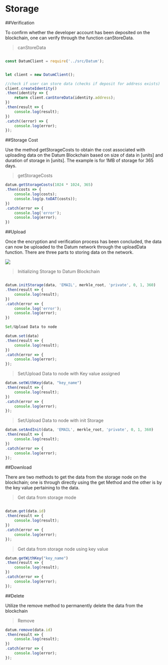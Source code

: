 # Storage
##Verification

To confirm whether the developer account has been deposited on the blockchain, one can verify through the function canStoreData.

>canStoreData

```javascript

const DatumClient = require('../src/Datum');


let client = new DatumClient();

//check if user can store data (checks if deposit for address exists)
client.createIdentity()
.then(identity => {
    return client.canStoreData(identity.address);
})
.then(result => {
    console.log(result);
})
.catch((error) => {
    console.log(error);
});
```

##Storage Cost

Use the method getStorageCosts to obtain the cost associated with uploading data on the Datum Blockchain based on size of data in [units] and duration of storage in [units].
The example is for 1MB of storage for 365 days.

>getStorageCosts

```javascript
datum.getStorageCosts(1024 * 1024, 365)
.then(costs => {
    console.log(costs);
    console.log(p.toDAT(costs));
})
.catch(error => {
    console.log('error');
    console.log(error);
})
```

##Upload

Once the encryption and verification process has been concluded, the data can now be uploaded to the Datum network through the uploadData function. There are three parts to storing data on the network.

![](upload.png)

> Initializing Storage to Datum Blockchain

```javascript

datum.initStorage(data, 'EMAIL', merkle_root, 'private', 0, 1, 360)
.then(result => {
    console.log(result);
})
.catch(error => {
    console.log('error');
    console.log(error);
})

Set/Upload Data to node

datum.set(data)
.then(result => {
    console.log(result);
})
.catch(error => {
    console.log(error);
});
```

> Set/Upload Data to node with Key value assigned

```javascript
datum.setWithKey(data, "key_name")
.then(result => {
    console.log(result);
})
.catch(error => {
    console.log(error);
});
```

>Set/Upload Data to node with init Storage

```javascript
datum.setAndInit(data, 'EMAIL', merkle_root, 'private', 0, 1, 360)
.then(result => {
    console.log(result);
})
.catch(error => {
    console.log(error);
});

```
##Download

There are two methods to get the data from the storage node on the blockchain; one is through directly using the get Method and the other is by the key value pertaining to the data.


>Get data from storage mode

```javascript

datum.get(data.id)
.then(result => {
    console.log(result);
})
.catch(error => {
    console.log(error);
});
```

>Get data from storage node using key value

```javascript
datum.getWithKey("key_name")
.then(result => {
    console.log(result);
})
.catch(error => {
    console.log(error);
});
```
##Delete

Utilize the remove method to permanently delete the data from the blockchain

>Remove

```javascript
datum.remove(data.id)
.then(result => {
    console.log(result);
})
.catch(error => {
    console.log(error);
});
```

